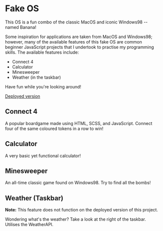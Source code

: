 # Fake OS

This OS is a fun combo of the classic MacOS and iconic Windows98 -- named Banana!

Some inspiration for applications are taken from MacOS and Windows98; however, many of the available features of this fake OS are common beginner JavaScript projects that I undertook to practise my programming skills. The available features include:
- Connect 4
- Calculator
- Minesweeper
- Weather (in the taskbar)

Have fun while you're looking around!

[Deployed version](https://vermillion-frangollo-7bf88c.netlify.app)

## Connect 4

A popular boardgame made using HTML, SCSS, and JavaScript. Connect four of the same coloured tokens in a row to win!

## Calculator

A very basic yet functional calculator!

## Minesweeper

An all-time classic game found on Windows98. Try to find all the bombs!

## Weather (Taskbar)

**Note:** This feature does not function on the deployed version of this project.

Wondering what's the weather? Take a look at the right of the taskbar. Utilises the WeatherAPI.
